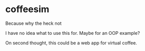 # coffeesim
Because why the heck not

I have no idea what to use this for. Maybe for an OOP example?

On second thought, this could be a web app for virtual coffee.
